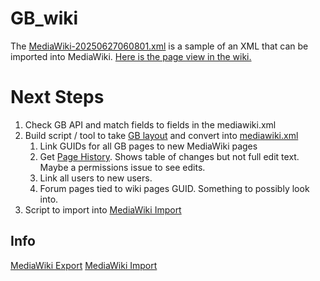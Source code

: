 # GB_wiki
The [MediaWiki-20250627060801.xml](MediaWiki-20250627060801.xml) is a sample of an XML that can be imported into MediaWiki. [Here is the page view in the wiki.](https://www.mediawiki.org/wiki/New_Developers)

# Next Steps
1. Check GB API and match fields to fields in the mediawiki.xml
2. Build script / tool to take [GB layout](gb_game_sample.xml) and convert into [mediawiki.xml](mediawiki_sample.xml)
	1. Link GUIDs for all GB pages to new MediaWiki pages
	2. Get [Page History](https://www.giantbomb.com/tony-hawk-s-pro-skater-5/3030-48191/wiki-history/). Shows table of changes but not full edit text. Maybe a permissions issue to see edits.
	3. Link all users to new users.
	4. Forum pages tied to wiki pages GUID. Something to possibly look into.
3. Script to import into [MediaWiki Import](https://www.mediawiki.org/wiki/Help:Import)

## Info
[MediaWiki Export](https://www.mediawiki.org/wiki/Help:Export)
[MediaWiki Import](https://www.mediawiki.org/wiki/Help:Import)
